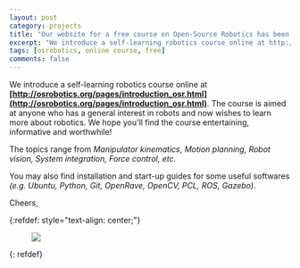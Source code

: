```yaml
---
layout: post
category: projects
title: "Our website for a free course on Open-Source Robotics has been deployed"
excerpt: "We introduce a self-learning robotics course online at http://osrobotics.org/pages/introduction_osr.html"
tags: [osrobotics, online course, free]
comments: false
---
```


We introduce a self-learning robotics course online at
**[http://osrobotics.org/pages/introduction_osr.html](http://osrobotics.org/pages/introduction_osr.html)**. The
course is aimed at anyone who has a general interest in robots and now
wishes to learn more about robotics. We hope you'll find the course
entertaining, informative and worthwhile!

The topics range from *Manipulator kinematics, Motion planning, Robot
vision, System integration, Force control, etc.*

You may also find
installation and start-up guides for some useful softwares *(e.g. Ubuntu,
Python, Git, OpenRave, OpenCV, PCL, ROS, Gazebo)*.

Cheers,

{:refdef: style="text-align: center;"}
<figure>
  <img src="{{ site.url }}/images/learn.png">
  <figcaption></figcaption>
  </figure>
{: refdef}
